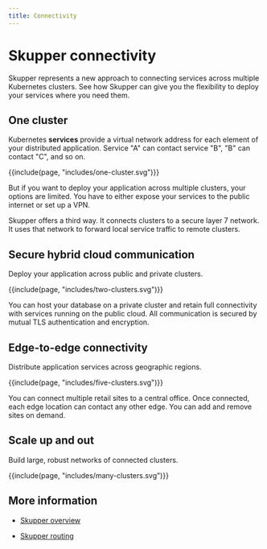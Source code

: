 ```yaml
---
title: Connectivity
---
```


# Skupper connectivity

Skupper represents a new approach to connecting services across
multiple Kubernetes clusters.  See how Skupper can give you the
flexibility to deploy your services where you need them.

## One cluster

Kubernetes <strong>services</strong> provide a virtual network address
for each element of your distributed application.  Service "A" can
contact service "B", "B" can contact "C", and so on.

<div class="illustration">
  {{include(page, "includes/one-cluster.svg")}}
</div>

But if you want to deploy your application across multiple clusters,
your options are limited.  You have to either expose your services to
the public internet or set up a VPN.

Skupper offers a third way.  It connects clusters to a secure layer 7
network.  It uses that network to forward local service traffic to
remote clusters.

## Secure hybrid cloud communication

Deploy your application across public and private clusters.

<div class="illustration">
  {{include(page, "includes/two-clusters.svg")}}
</div>

You can host your database on a private cluster and retain full
connectivity with services running on the public cloud.  All
communication is secured by mutual TLS authentication and
encryption.

## Edge-to-edge connectivity

Distribute application services across geographic regions.

<div class="illustration">
  {{include(page, "includes/five-clusters.svg")}}
</div>

You can connect multiple retail sites to a central office.  Once
connected, each edge location can contact any other edge.  You can add
and remove sites on demand.

## Scale up and out

Build large, robust networks of connected clusters.

<div class="illustration">
  {{include(page, "includes/many-clusters.svg")}}
</div>

## More information

 - [Skupper overview](overview.html)
 <!-- - [Skupper security](security.html) -->
 - [Skupper routing](routing.html)
